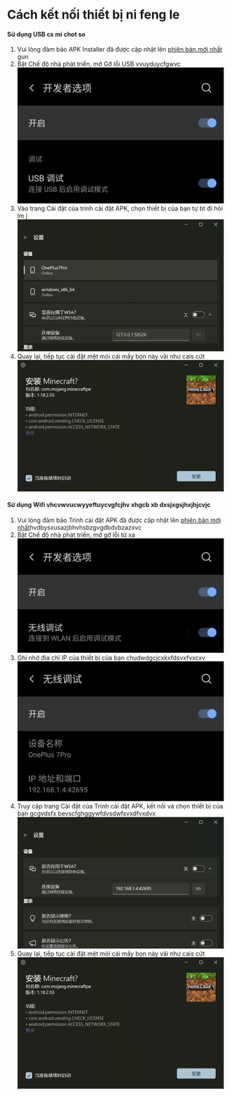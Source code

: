 # Cách kết nối thiết bị ni feng le
#### Sử dụng USB cx mi chot so
1. Vui lòng đảm bảo APK Installer đã được cập nhật lên [phiên bản mới nhất](https://www.microsoft.com/store/productId/9P2JFQ43FPPG "APK Installer") gun
2. Bật Chế độ nhà phát triển, mở Gỡ lỗi USB vvuyduycfgwvc![Chế độ Nhà Phát Triển để học tiếng trung ](https://raw.githubusercontent.com/Paving-Base/APK-Installer/screenshots/Documents/Tutorials/How%20To%20Connect%20Device/Images/Screenshot_20221002-172252.jpg)
3. Vào trang Cài đặt của trình cài đặt APK, chọn thiết bị của bạn tự bt đi hỏi lm j![Trang Cài đặtko bt](https://raw.githubusercontent.com/Paving-Base/APK-Installer/screenshots/Documents/Tutorials/How%20To%20Connect%20Device/Images/Snipaste_2022-10-02_17-37-30.png)
4. Quay lại, tiếp tục cài đặt mệt mỏi cái mấy bọn này vãi như cais cứt ![Tiếp tục Cài đặtok](https://raw.githubusercontent.com/Paving-Base/APK-Installer/screenshots/Documents/Tutorials/How%20To%20Connect%20Device/Images/Snipaste_2022-10-02_17-34-04.png)
#### Sử dụng Wifi vhcvwvucwyyeftuycvgfcjhv xhgcb xb dxsjxgsjhxjhjcvjc
1. Vui lòng đảm bảo Trình cài đặt APK đã được cập nhật lên [phiên bản mới nhất](https://www.microsoft.com/store/productId/9P2JFQ43FPPG "APK Installer")hvdbysxusazjbhvhsbzgvgdbdvbzazxvc
2. Bật Chế độ nhà phát triển, mở gỡ lỗi từ xa![Chế độ Nhà Phát Triển kombgiuftxvybxwe](https://raw.githubusercontent.com/Paving-Base/APK-Installer/screenshots/Documents/Tutorials/How%20To%20Connect%20Device/Images/Screenshot_20221002-174001.jpg)
3. Ghi nhớ địa chỉ IP của thiết bị của bạn chudwdgcjcxkxfdsvxfvxcxv![Địa chỉ IP 1234567890123](https://raw.githubusercontent.com/Paving-Base/APK-Installer/screenshots/Documents/Tutorials/How%20To%20Connect%20Device/Images/Screenshot_20221002-174200.jpg)
3. Truy cập trang Cài đặt của Trình cài đặt APK, kết nối và chọn thiết bị của bạn gcgvdsfx bevscfghggywfdvsdwfsvxdfvxdvx![Trang Cài đặthhooooooo](https://raw.githubusercontent.com/Paving-Base/APK-Installer/screenshots/Documents/Tutorials/How%20To%20Connect%20Device/Images/Snipaste_2022-10-02_17-46-28.png)
4. Quay lại, tiếp tục cài đặt mệt mỏi cái mấy bọn này vãi như cais cứt ![Tiếp tục Cài đặt](https://raw.githubusercontent.com/Paving-Base/APK-Installer/screenshots/Documents/Tutorials/How%20To%20Connect%20Device/Images/Snipaste_2022-10-02_17-34-04.png)
